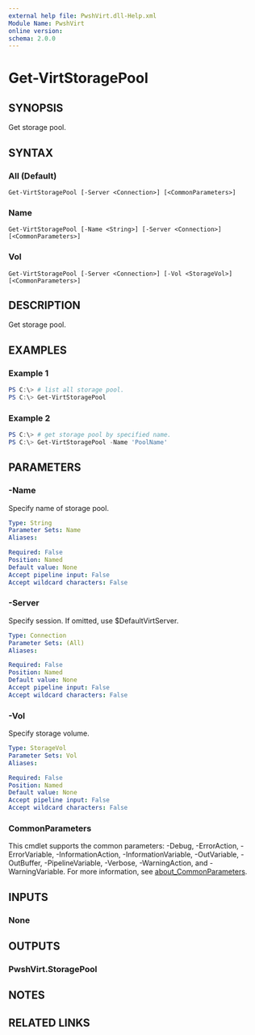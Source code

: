 ```yaml
---
external help file: PwshVirt.dll-Help.xml
Module Name: PwshVirt
online version:
schema: 2.0.0
---
```


# Get-VirtStoragePool

## SYNOPSIS
Get storage pool.

## SYNTAX

### All (Default)
```
Get-VirtStoragePool [-Server <Connection>] [<CommonParameters>]
```

### Name
```
Get-VirtStoragePool [-Name <String>] [-Server <Connection>] [<CommonParameters>]
```

### Vol
```
Get-VirtStoragePool [-Server <Connection>] [-Vol <StorageVol>] [<CommonParameters>]
```

## DESCRIPTION
Get storage pool.

## EXAMPLES

### Example 1
```powershell
PS C:\> # list all storage pool.
PS C:\> Get-VirtStoragePool
```

### Example 2
```powershell
PS C:\> # get storage pool by specified name.
PS C:\> Get-VirtStoragePool -Name 'PoolName'
```

## PARAMETERS

### -Name
Specify name of storage pool.

```yaml
Type: String
Parameter Sets: Name
Aliases:

Required: False
Position: Named
Default value: None
Accept pipeline input: False
Accept wildcard characters: False
```

### -Server
Specify session.
If omitted, use $DefaultVirtServer.

```yaml
Type: Connection
Parameter Sets: (All)
Aliases:

Required: False
Position: Named
Default value: None
Accept pipeline input: False
Accept wildcard characters: False
```

### -Vol
Specify storage volume.

```yaml
Type: StorageVol
Parameter Sets: Vol
Aliases:

Required: False
Position: Named
Default value: None
Accept pipeline input: False
Accept wildcard characters: False
```

### CommonParameters
This cmdlet supports the common parameters: -Debug, -ErrorAction, -ErrorVariable, -InformationAction, -InformationVariable, -OutVariable, -OutBuffer, -PipelineVariable, -Verbose, -WarningAction, and -WarningVariable. For more information, see [about_CommonParameters](http://go.microsoft.com/fwlink/?LinkID=113216).

## INPUTS

### None
## OUTPUTS

### PwshVirt.StoragePool
## NOTES

## RELATED LINKS

